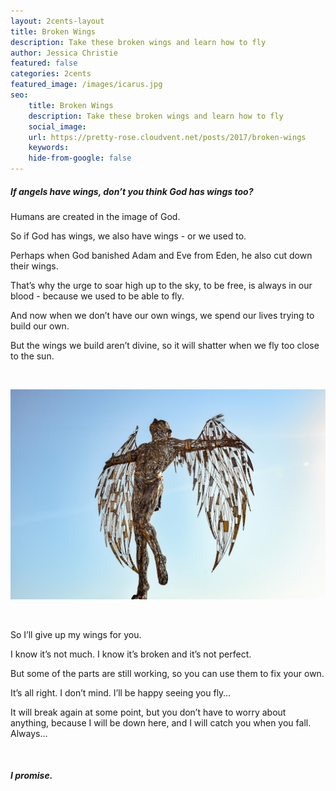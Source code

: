 ```yaml
---
layout: 2cents-layout
title: Broken Wings
description: Take these broken wings and learn how to fly
author: Jessica Christie
featured: false
categories: 2cents
featured_image: /images/icarus.jpg
seo:
    title: Broken Wings
    description: Take these broken wings and learn how to fly
    social_image:
    url: https://pretty-rose.cloudvent.net/posts/2017/broken-wings
    keywords:
    hide-from-google: false
---
```

##### If angels have wings, don’t you think God has wings too?

Humans are created in the image of God.

So if God has wings, we also have wings - or we used to.

Perhaps when God banished Adam and Eve from Eden, he also cut down their wings.

That’s why the urge to soar high up to the sky, to be free, is always in our blood - because we used to be able to fly.

And now when we don’t have our own wings, we spend our lives trying to build our own.

But the wings we build aren’t divine, so it will shatter when we fly too close to the sun.

&nbsp;

<div class="center">
    <img src="/images/icarus.jpg">
</div>

&nbsp;

So I’ll give up my wings for you.

I know it’s not much. I know it’s broken and it’s not perfect.

But some of the parts are still working, so you can use them to fix your own.

It’s all right. I don’t mind. I’ll be happy seeing you fly…

It will break again at some point, but you don’t have to worry about anything, because I will be down here, and I will catch you when you fall. Always…

&nbsp;

##### I promise.

&nbsp;

&nbsp;

&nbsp;

